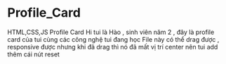 # Profile_Card
HTML,CSS,JS Profile Card
Hi tui là Hào , sinh viên năm 2 , đây là profile card của tui cùng các công nghệ tui đang học
File này có thể drag được , responsive được nhưng khi đã drag thì nó đã mất vị trí center nên tui add thêm cái nút reset
